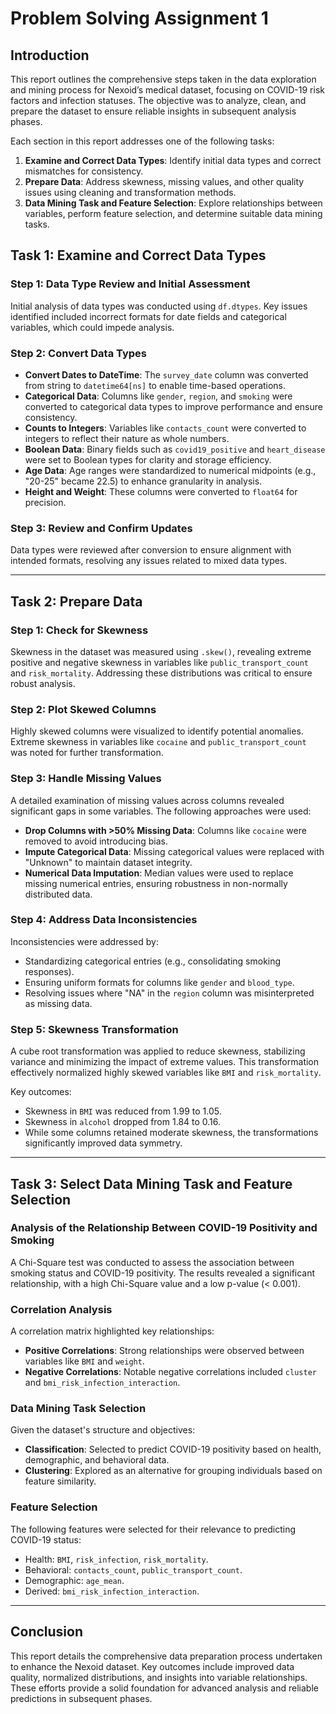 # Problem Solving Assignment 1

## Introduction

This report outlines the comprehensive steps taken in the data exploration and mining process for Nexoid’s medical dataset, focusing on COVID-19 risk factors and infection statuses. The objective was to analyze, clean, and prepare the dataset to ensure reliable insights in subsequent analysis phases.

Each section in this report addresses one of the following tasks:

1. **Examine and Correct Data Types**: Identify initial data types and correct mismatches for consistency.
2. **Prepare Data**: Address skewness, missing values, and other quality issues using cleaning and transformation methods.
3. **Data Mining Task and Feature Selection**: Explore relationships between variables, perform feature selection, and determine suitable data mining tasks.

## Task 1: Examine and Correct Data Types

### Step 1: Data Type Review and Initial Assessment

Initial analysis of data types was conducted using `df.dtypes`. Key issues identified included incorrect formats for date fields and categorical variables, which could impede analysis.

### Step 2: Convert Data Types

- **Convert Dates to DateTime**: The `survey_date` column was converted from string to `datetime64[ns]` to enable time-based operations.
- **Categorical Data**: Columns like `gender`, `region`, and `smoking` were converted to categorical data types to improve performance and ensure consistency.
- **Counts to Integers**: Variables like `contacts_count` were converted to integers to reflect their nature as whole numbers.
- **Boolean Data**: Binary fields such as `covid19_positive` and `heart_disease` were set to Boolean types for clarity and storage efficiency.
- **Age Data**: Age ranges were standardized to numerical midpoints (e.g., "20-25" became 22.5) to enhance granularity in analysis.
- **Height and Weight**: These columns were converted to `float64` for precision.

### Step 3: Review and Confirm Updates

Data types were reviewed after conversion to ensure alignment with intended formats, resolving any issues related to mixed data types.

---

## Task 2: Prepare Data

### Step 1: Check for Skewness

Skewness in the dataset was measured using `.skew()`, revealing extreme positive and negative skewness in variables like `public_transport_count` and `risk_mortality`. Addressing these distributions was critical to ensure robust analysis.

### Step 2: Plot Skewed Columns

Highly skewed columns were visualized to identify potential anomalies. Extreme skewness in variables like `cocaine` and `public_transport_count` was noted for further transformation.

### Step 3: Handle Missing Values

A detailed examination of missing values across columns revealed significant gaps in some variables. The following approaches were used:

- **Drop Columns with >50% Missing Data**: Columns like `cocaine` were removed to avoid introducing bias.
- **Impute Categorical Data**: Missing categorical values were replaced with "Unknown" to maintain dataset integrity.
- **Numerical Data Imputation**: Median values were used to replace missing numerical entries, ensuring robustness in non-normally distributed data.

### Step 4: Address Data Inconsistencies

Inconsistencies were addressed by:

- Standardizing categorical entries (e.g., consolidating smoking responses).
- Ensuring uniform formats for columns like `gender` and `blood_type`.
- Resolving issues where "NA" in the `region` column was misinterpreted as missing data.

### Step 5: Skewness Transformation

A cube root transformation was applied to reduce skewness, stabilizing variance and minimizing the impact of extreme values. This transformation effectively normalized highly skewed variables like `BMI` and `risk_mortality`.

Key outcomes:
- Skewness in `BMI` was reduced from 1.99 to 1.05.
- Skewness in `alcohol` dropped from 1.84 to 0.16.
- While some columns retained moderate skewness, the transformations significantly improved data symmetry.

---

## Task 3: Select Data Mining Task and Feature Selection

### Analysis of the Relationship Between COVID-19 Positivity and Smoking

A Chi-Square test was conducted to assess the association between smoking status and COVID-19 positivity. The results revealed a significant relationship, with a high Chi-Square value and a low p-value (< 0.001).

### Correlation Analysis

A correlation matrix highlighted key relationships:
- **Positive Correlations**: Strong relationships were observed between variables like `BMI` and `weight`.
- **Negative Correlations**: Notable negative correlations included `cluster` and `bmi_risk_infection_interaction`.

### Data Mining Task Selection

Given the dataset's structure and objectives:
- **Classification**: Selected to predict COVID-19 positivity based on health, demographic, and behavioral data.
- **Clustering**: Explored as an alternative for grouping individuals based on feature similarity.

### Feature Selection

The following features were selected for their relevance to predicting COVID-19 status:
- Health: `BMI`, `risk_infection`, `risk_mortality`.
- Behavioral: `contacts_count`, `public_transport_count`.
- Demographic: `age_mean`.
- Derived: `bmi_risk_infection_interaction`.

---

## Conclusion

This report details the comprehensive data preparation process undertaken to enhance the Nexoid dataset. Key outcomes include improved data quality, normalized distributions, and insights into variable relationships. These efforts provide a solid foundation for advanced analysis and reliable predictions in subsequent phases.

